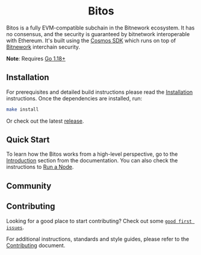 <!--
parent:
  order: false
-->

<div align="center">
  <h1> Bitos </h1>
</div>

Bitos is a fully EVM-compatible subchain in the Bitnework ecosystem. It has no consensus, and the security is guaranteed by bitnetwork
interoperable with Ethereum. It's built using the [Cosmos SDK](https://github.com/cosmos/cosmos-sdk/) which runs on top of [Bitnework](https://github.com/bitdao-io/bitnetwork) interchain security.

**Note**: Requires [Go 1.18+](https://golang.org/dl/)

## Installation

For prerequisites and detailed build instructions please read the [Installation](https://github.com/bitdao-io/bitos/) instructions. Once the dependencies are installed, run:

```bash
make install
```

Or check out the latest [release](https://github.com/bitdao-io/bitos).

## Quick Start

To learn how the Bitos works from a high-level perspective, go to the [Introduction](https://github.com/bitdao-io/bitos/) section from the documentation. You can also check the instructions to [Run a Node]().

## Community


## Contributing

Looking for a good place to start contributing? Check out some [`good first issues`](https://github.com/bitdao-io/bitos/issues?q=is%3Aopen+is%3Aissue+label%3A%22good+first+issue%22).

For additional instructions, standards and style guides, please refer to the [Contributing](./CONTRIBUTING.md) document.



